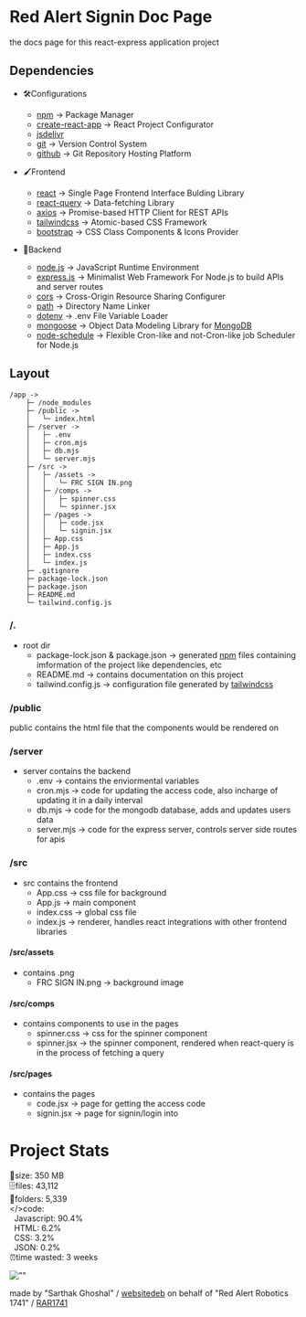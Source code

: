 # Red Alert Signin Doc Page #

the docs page for this react-express application project

## Dependencies ##
- 🛠Configurations
    * [npm](https://www.npmjs.com/) -> Package Manager
    * [create-react-app](https://create-react-app.dev/) -> React Project Configurator 
    * [jsdelivr](https://www.jsdelivr.com/)
    * [git](https://git-scm.com/) -> Version Control System
    * [github](https://github.com) -> Git Repository Hosting Platform

- 🖌️Frontend
    * [react](https://react.dev) -> Single Page Frontend Interface Bulding Library
    * [react-query](https://tanstack.com/query/latest) -> Data-fetching Library
    * [axios](https://axios-http.com/) -> Promise-based HTTP Client for REST APIs
    * [tailwindcss](https://tailwindcss.com/) -> Atomic-based CSS Framework
    * [bootstrap](https://getbootstrap.com/) -> CSS Class Components & Icons Provider

- 🔨Backend
    * [node.js](https://nodejs.org/en) -> JavaScript Runtime Environment
    * [express.js](https://expressjs.com/) ->  Minimalist Web Framework For Node.js to build APIs and server routes
    * [cors](https://www.npmjs.com/package/cors) -> Cross-Origin Resource Sharing Configurer
    * [path](https://www.npmjs.com/package/path) -> Directory Name Linker
    * [dotenv](https://www.npmjs.com/package/dotenv) -> .env File Variable Loader
    * [mongoose](https://mongoosejs.com/) -> Object Data Modeling Library for [MongoDB](https://www.mongodb.com/)
    * [node-schedule](https://www.npmjs.com/package/node-schedule) -> Flexible Cron-like and not-Cron-like job Scheduler for Node.js

## Layout ##

```shell
/app ->
    ├─ /node_modules
    ├─ /public ->
    │   └─ index.html
    ├─ /server ->
    │   ├─ .env
    │   ├─ cron.mjs
    │   ├─ db.mjs
    │   └─ server.mjs
    ├─ /src ->
    │   ├─ /assets ->
    │   │   └─ FRC SIGN IN.png
    │   ├─ /comps ->
    │   │   ├─ spinner.css
    │   │   └─ spinner.jsx
    │   ├─ /pages ->
    │   │   ├─ code.jsx
    │   │   └─ signin.jsx
    │   ├─ App.css
    │   ├─ App.js
    │   ├─ index.css
    │   └─ index.js
    ├─ .gitignore
    ├─ package-lock.json
    ├─ package.json
    ├─ README.md
    └─ tailwind.config.js
```

### /. ###
- root dir
    * package-lock.json & package.json -> generated [npm](https://www.npmjs.com/) files containing imformation of the project like dependencies, etc
    * README.md -> contains documentation on this project
    * tailwind.config.js -> configuration file generated by [tailwindcss](https://tailwindcss.com/)

### /public ###
public contains the html file that the components would be rendered on

### /server ###
- server contains the backend
    * .env -> contains the enviormental variables
    * cron.mjs -> code for updating the access code, also incharge of updating it in a daily interval
    * db.mjs -> code for the mongodb database, adds and updates users data
    * server.mjs -> code for the express server, controls server side routes for apis

### /src ###
- src contains the frontend
    * App.css -> css file for background
    * App.js -> main component
    * index.css -> global css file
    * index.js -> renderer, handles react integrations with other frontend libraries

#### /src/assets ####
- contains .png
    * FRC SIGN IN.png -> background image

#### /src/comps ####
- contains components to use in the pages
    * spinner.css -> css for the spinner component
    * spinner.jsx -> the spinner component, rendered when react-query is in the process of fetching a query

#### /src/pages ####
- contains the pages
    * code.jsx -> page for getting the access code
    * signin.jsx -> page for signin/login into

# Project Stats #
 📏size: 350 MB<br />
 🗄️files: 43,112<br />
 📁folders: 5,339<br />
 </>code:<br />
    &nbsp;&nbsp;Javascript: 90.4%<br />
    &nbsp;&nbsp;HTML: 6.2%<br />
    &nbsp;&nbsp;CSS: 3.2%<br />
    &nbsp;&nbsp;JSON: 0.2%<br />
 ⏰time wasted: 3 weeks

![""](https://www.reddit.com/media?url=https%3A%2F%2Fi.redd.it%2F9gwumjr5x5831.jpg)

made by "Sarthak Ghoshal" / [websitedeb](https://github.com/websitedeb) on behalf of "Red Alert Robotics 1741" / [RAR1741](https://github.com/RAR1741)